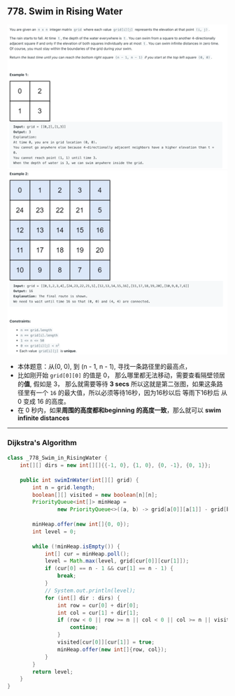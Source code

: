 ## 778. Swim in Rising Water
![](img/2024-03-05-23-18-55.png)
![](img/2024-03-05-23-19-09.png)

- 本体题意：从(0, 0), 到 (n - 1, n - 1), 寻找一条路径里的最高点，
- 比如刚开始 `grid[0][0]` 的值是 0， 那么哪里都无法移动，需要查看隔壁领居的**值**, 假如是 3， 那么就需要等待 **3 secs**
  所以这就是第二张图，如果这条路径里有一个 `16` 的最大值，所以必须等待16秒，因为16秒以后 等雨下16秒后 从 0 变成 16 的高度。
- 在 0 秒内，如果**周围的高度都和beginning 的高度一致**，那么就可以 **swim infinite distances**
---

### Dijkstra's Algorithm

```java
class _778_Swim_in_RisingWater {
    int[][] dirs = new int[][]{{-1, 0}, {1, 0}, {0, -1}, {0, 1}};

    public int swimInWater(int[][] grid) {
        int n = grid.length;
        boolean[][] visited = new boolean[n][n];
        PriorityQueue<int[]> minHeap =
                new PriorityQueue<>((a, b) -> grid[a[0]][a[1]] - grid[b[0]][b[1]]);

        minHeap.offer(new int[]{0, 0});
        int level = 0;

        while (!minHeap.isEmpty()) {
            int[] cur = minHeap.poll();
            level = Math.max(level, grid[cur[0]][cur[1]]);
            if (cur[0] == n - 1 && cur[1] == n - 1) {
                break;
            }
            // System.out.println(level);
            for (int[] dir : dirs) {
                int row = cur[0] + dir[0];
                int col = cur[1] + dir[1];
                if (row < 0 || row >= n || col < 0 || col >= n || visited[row][col]) {
                    continue;
                }
                visited[cur[0]][cur[1]] = true;
                minHeap.offer(new int[]{row, col});
            }
        }
        return level;
    }
}
```